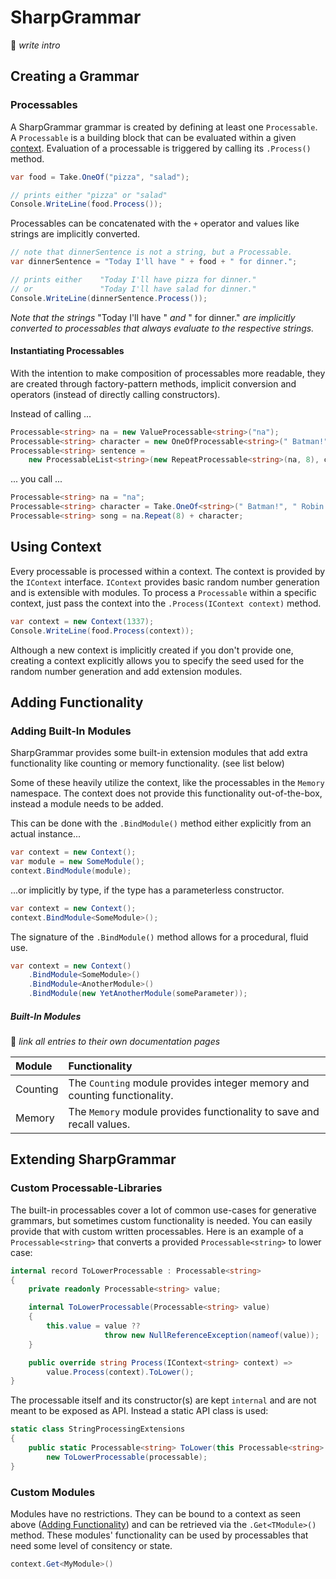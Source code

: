 # SharpGrammar

:construction: _write intro_

## Creating a Grammar
### Processables

A SharpGrammar grammar is created by defining at least one `Processable`. A `Processable` is a building block that can be evaluated within a given [context](#using-context). Evaluation of a processable is triggered by calling its `.Process()` method.

```C#
var food = Take.OneOf("pizza", "salad");

// prints either "pizza" or "salad"
Console.WriteLine(food.Process());
```

Processables can be concatenated with the `+` operator and values like strings are implicitly converted.

```C#
// note that dinnerSentence is not a string, but a Processable.
var dinnerSentence = "Today I'll have " + food + " for dinner.";

// prints either    "Today I'll have pizza for dinner."
// or               "Today I'll have salad for dinner."
Console.WriteLine(dinnerSentence.Process());
```
_Note that the strings_ "Today I'll have " _and_ " for dinner." _are implicitly converted to processables that always evaluate to the respective strings._

#### Instantiating Processables

With the intention to make composition of processables more readable, they are created through factory-pattern methods, implicit conversion and operators (instead of directly calling constructors).

Instead of calling ...

```C#
Processable<string> na = new ValueProcessable<string>("na");
Processable<string> character = new OneOfProcessable<string>(" Batman!", " Robin!");
Processable<string> sentence =
    new ProcessableList<string>(new RepeatProcessable<string>(na, 8), character);
```
... you call ...

```C#
Processable<string> na = "na";
Processable<string> character = Take.OneOf<string>(" Batman!", " Robin!");
Processable<string> song = na.Repeat(8) + character;
```

## Using Context

Every processable is processed within a context. The context is provided by the `IContext` interface. `IContext` provides basic random number generation and is extensible with modules. To process a `Processable` within a specific context, just pass the context into the `.Process(IContext context)` method.

```C#
var context = new Context(1337);
Console.WriteLine(food.Process(context));
```
Although a new context is implicitly created if you don't provide one, creating a context explicitly allows you to specify the seed used for the random number generation and add extension modules.

## Adding Functionality

### Adding Built-In Modules

SharpGrammar provides some built-in extension modules that add extra functionality like counting or memory functionality. (see list below)

Some of these heavily utilize the context, like the processables in the `Memory` namespace. The context does not provide this functionality out-of-the-box, instead a module needs to be added.

This can be done with the `.BindModule()` method either explicitly from an actual instance...

```C#
var context = new Context();
var module = new SomeModule();
context.BindModule(module);
```
...or implicitly by type, if the type has a parameterless constructor.
```C#
var context = new Context();
context.BindModule<SomeModule>();
```
The signature of the `.BindModule()` method allows for a procedural, fluid use.
```C#
var context = new Context()
    .BindModule<SomeModule>()
    .BindModule<AnotherModule>()
    .BindModule(new YetAnotherModule(someParameter));
```

##### Built-In Modules
:construction: _link all entries to their own documentation pages_

|Module|Functionality|
|:-|:-|
|Counting|The `Counting` module provides integer memory and counting functionality.|
|Memory|The `Memory` module provides functionality to save and recall values.|

## Extending SharpGrammar
### Custom Processable-Libraries

The built-in processables cover a lot of common use-cases for generative grammars, but sometimes custom functionality is needed. You can easily provide that with custom written processables. Here is an example of a `Processable<string>` that converts a provided `Processable<string>` to lower case:

```C#
internal record ToLowerProcessable : Processable<string>
{
    private readonly Processable<string> value;

    internal ToLowerProcessable(Processable<string> value)
    {
        this.value = value ??
                     throw new NullReferenceException(nameof(value));
    }

    public override string Process(IContext<string> context) =>
        value.Process(context).ToLower();
}
```

The processable itself and its constructor(s) are kept `internal` and are not meant to be exposed as API. Instead a static API class is used:

```C#
static class StringProcessingExtensions
{
    public static Processable<string> ToLower(this Processable<string> processable) =>
        new ToLowerProcessable(processable);
}
```

### Custom Modules

Modules have no restrictions. They can be bound to a context as seen above ([Adding Functionality](#adding-functionality)) and can be retrieved via the `.Get<TModule>()` method. These modules' functionality can be used by processables that need some level of consitency or state.

```C#
context.Get<MyModule>()
```
